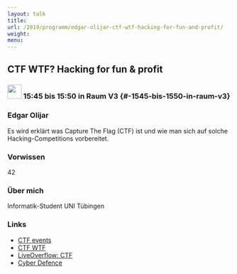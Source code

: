 ```yaml
---
layout: talk
title:
url: /2019/programm/edgar-olijar-ctf-wtf-hacking-for-fun-and-profit/
weight:
menu:
---
```

## CTF WTF? Hacking for fun & profit

### <img height = "32" src="../../../images/lightning.svg"> 15:45 bis 15:50 in Raum V3 {#-1545-bis-1550-in-raum-v3}

### Edgar Olijar

Es wird erklärt was Capture The Flag (CTF) ist und wie man sich auf solche Hacking-Competitions vorbereitet.

### Vorwissen

42

### Über mich

Informatik-Student UNI Tübingen

### Links

- <a href="https://ctftime.org/event/list/" target="_blank">CTF events</a>
- <a href="https://ctftime.org/ctf-wtf/" target="_blank">CTF WTF</a>
- <a href="https://www.youtube.com/watch?v=8ev9ZX9J45A" target="_blank">LiveOverflow: CTF</a>
- <a href="https://dhanvi.org/slides/2015-11-hackbeach-ctf-wtf/index.html#/8" target="_blank">Cyber Defence</a>